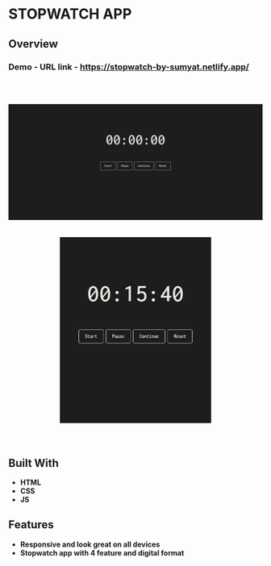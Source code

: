 # STOPWATCH APP

## Overview

  <h3>   Demo - URL link -
    <a href="https://stopwatch-by-sumyat.netlify.app/">
    https://stopwatch-by-sumyat.netlify.app/
    </a>
  </h3>

<br/>
<br/>

![](Demo/large-screen.png)
<br/>
<br/>

<div align="center">
<img src="Demo/small-screen.png" width="300">
</div>

<br/>
<br/>

## Built With

- **HTML**
- **CSS**
- **JS**

## Features

- **Responsive and look great on all devices**
- **Stopwatch app with 4 feature and digital format**
